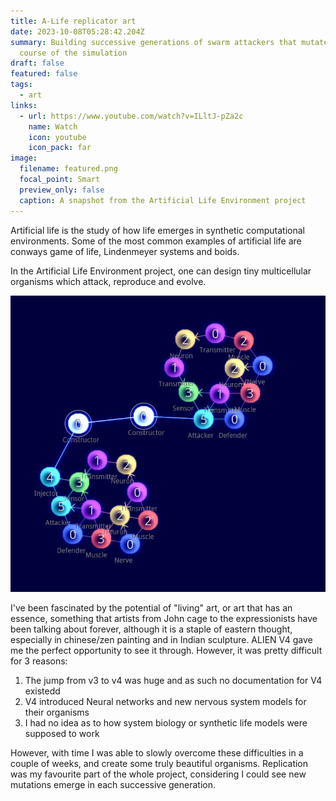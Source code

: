 ```yaml
---
title: A-Life replicator art
date: 2023-10-08T05:28:42.204Z
summary: Building successive generations of swarm attackers that mutate over the
  course of the simulation
draft: false
featured: false
tags:
  - art
links:
  - url: https://www.youtube.com/watch?v=ILltJ-pZa2c
    name: Watch
    icon: youtube
    icon_pack: far
image:
  filename: featured.png
  focal_point: Smart
  preview_only: false
  caption: A snapshot from the Artificial Life Environment project
---
```

Artificial life is  the study of how life emerges in synthetic computational environments. Some of the most common examples of artificial life are conways game of life, Lindenmeyer systems and boids.

In the Artificial Life Environment project, one can design   tiny multicellular organisms which attack, reproduce and evolve. 

![](alien.png)

I've been fascinated by the potential of "living" art, or art that has an essence, something that artists from John cage to the expressionists have been talking about forever, although it is a staple of eastern thought, especially in chinese/zen painting and in Indian sculpture. ALIEN V4 gave me the perfect opportunity to see it through. However, it was pretty difficult for 3 reasons:

1. The jump from v3 to v4 was huge and as such no documentation for V4 existedd
2. V4 introduced Neural networks and new nervous system models for their organisms
3. I had no idea as to how system biology or synthetic life models were supposed to work

However, with time I was able to slowly overcome these difficulties in a couple of weeks, and create some truly beautiful organisms. Replication was my favourite part of the whole project, considering I could see new mutations emerge in each successive generation.